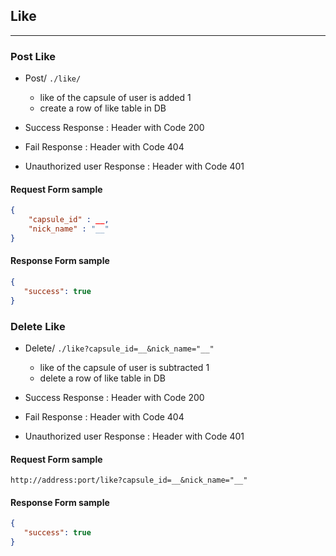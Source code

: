 ## Like

---

### Post Like

- Post/ `./like/` 
  - like of the capsule of user is added 1
  - create a row of like table in DB 

- Success Response : Header with Code 200
- Fail Response : Header with Code 404 
- Unauthorized user Response : Header with Code 401

#### Request Form sample

```json
{
    "capsule_id" : __,
    "nick_name" : "__" 
}
```

#### Response Form sample

```json
{
   "success": true
}
```

### Delete Like

- Delete/ `./like?capsule_id=__&nick_name="__"`
  - like of the capsule of user is subtracted 1
  - delete a row of like table in DB 

- Success Response : Header with Code 200
- Fail Response : Header with Code 404 
- Unauthorized user Response : Header with Code 401

#### Request Form sample

```
http://address:port/like?capsule_id=__&nick_name="__"
```

#### Response Form sample

```json
{
   "success": true
}
```